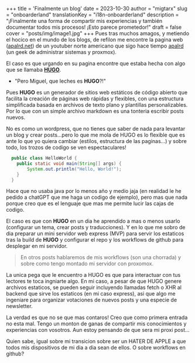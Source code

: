 +++
title = 'Finalmente un blog'
date = 2023-10-30
author = "migtarx"
slug = "onboarderland"
translationKey = "i18n-onboarderland"
description = "¡Finalmente una forma de compartir mis experiencias y también documentar todos mis procesos! ¡Esto parece prometedor!"
draft = false
cover = "posts/img/image1.jpg"
+++
Pues tras muchos amagos, y metiendo el hocico en el mundo de los blogs, de refilon me encontre la pagina web ([apalrd.net](https://www.apalrd.net/)) de un youtuber norte americano que sigo hace tiempo [apalrd](https://www.youtube.com/@apalrdsadventures) (un geek de administrar sistemas y proxmox).

El caso es que urgando en su pagina encontre que estaba hecha con algo que se llamaba **[HUGO](https://gohugo.io/)**. 
- "Pero Miguel, que leches es **HUGO**?!"

Pues **HUGO** es un generador de sitios web estáticos de código abierto que facilita la creación de páginas web rápidas y flexibles, con una estructura simplificada basada en archivos de texto plano y plantillas personalizables. Por lo que con un simple archivo markdown es una tonteria escribir posts nuevos.

No es como un wordpress, que no tienes que saber de nada para levantar un blog y crear posts...pero lo que me mola de HUGO es lo flexible que es ante lo que yo quiera cambiar (estilos, estructura de las paginas...) y sobre todo, los trozos de codigo se ven espectaculares!

```java
  public class HelloWorld {
    public static void main(String[] args) {
        System.out.println("Hello, World!");
    }
  }
```
Hace que no usaba java por lo menos año y medio jaja (en realidad le he pedido a chatGPT que me haga un codigo de ejemplo), pero mas que nada porque creo que es el lenguaje que mas me permite lucir las cajas de codigo.

El caso es que con **HUGO** en un dia he aprendido a mas o menos usarlo (configurar un tema, crear posts y traducciones). Y en lo que me sobro de dia preparar un mini servidor web express (MVP) para servir los estaticos tras la build de **HUGO** y configurar el repo y los workflows de github para desplegar en mi servidor. 

>En otros posts hablaremos de mis workflows (son una chorrada) y sobre como tengo montado mi servidor con proxomox.

La unica pega que le encuentro a HUGO es que para interactuar con tus lectores te toca ingniarte algo. En mi caso, a pesar de que HUGO genere archivos estaticos, se pueden seguir incluyendo llamadas fetch o XHR al backend que sirve los estaticos (en mi caso express), asi que algo me ingeniare para organizar votaciones de nuevos posts y una especie de newsletter.

La verdad es que no se que mas contaros! Creo que como primera entrada no esta mal. Tengo un monton de ganas de compartir mis conocimientos y experiencias con vosotros. Aun estoy pensando de que sera mi proxi post...

Quien sabe, igual sobre mi transicion sobre ser un HATER DE APPLE a que todos mis dispositivos de mi dia a dia sean de ellos. O sobre workflows en github?  